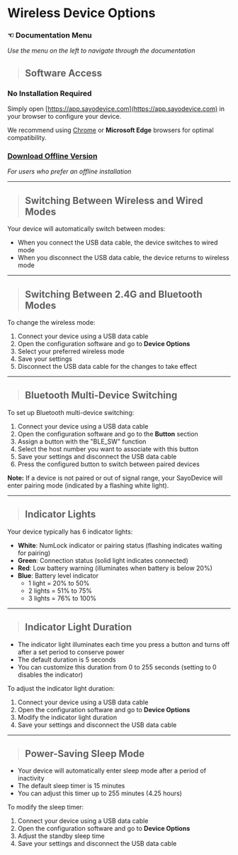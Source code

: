 # Wireless Device Options

### ☜ Documentation Menu <!-- {docsify-ignore} -->
*Use the menu on the left to navigate through the documentation*

> ## Software Access

### No Installation Required <!-- {docsify-ignore} -->
Simply open [https://app.sayodevice.com](https://app.sayodevice.com) in your browser to configure your device.

We recommend using [Chrome](https://www.google.com/chrome) or **Microsoft Edge** browsers for optimal compatibility.

### [Download Offline Version](https://dl.sayobot.cn/setting_v3.zip) <!-- {docsify-ignore} -->
*For users who prefer an offline installation*

---

> ## Switching Between Wireless and Wired Modes

Your device will automatically switch between modes:
- When you connect the USB data cable, the device switches to wired mode
- When you disconnect the USB data cable, the device returns to wireless mode

---

> ## Switching Between 2.4G and Bluetooth Modes

To change the wireless mode:
1. Connect your device using a USB data cable
2. Open the configuration software and go to **Device Options**
3. Select your preferred wireless mode
4. Save your settings
5. Disconnect the USB data cable for the changes to take effect

---

> ## Bluetooth Multi-Device Switching

To set up Bluetooth multi-device switching:
1. Connect your device using a USB data cable
2. Open the configuration software and go to the **Button** section
3. Assign a button with the "BLE_SW" function
4. Select the host number you want to associate with this button
5. Save your settings and disconnect the USB data cable
6. Press the configured button to switch between paired devices

**Note:** If a device is not paired or out of signal range, your SayoDevice will enter pairing mode (indicated by a flashing white light).

---

> ## Indicator Lights

Your device typically has 6 indicator lights:
- **White**: NumLock indicator or pairing status (flashing indicates waiting for pairing)
- **Green**: Connection status (solid light indicates connected)
- **Red**: Low battery warning (illuminates when battery is below 20%)
- **Blue**: Battery level indicator
  - 1 light = 20% to 50%
  - 2 lights = 51% to 75%
  - 3 lights = 76% to 100%

---

> ## Indicator Light Duration

- The indicator light illuminates each time you press a button and turns off after a set period to conserve power
- The default duration is 5 seconds
- You can customize this duration from 0 to 255 seconds (setting to 0 disables the indicator)

To adjust the indicator light duration:
1. Connect your device using a USB data cable
2. Open the configuration software and go to **Device Options**
3. Modify the indicator light duration
4. Save your settings and disconnect the USB data cable

---

> ## Power-Saving Sleep Mode

- Your device will automatically enter sleep mode after a period of inactivity
- The default sleep timer is 15 minutes
- You can adjust this timer up to 255 minutes (4.25 hours)

To modify the sleep timer:
1. Connect your device using a USB data cable
2. Open the configuration software and go to **Device Options**
3. Adjust the standby sleep time
4. Save your settings and disconnect the USB data cable
